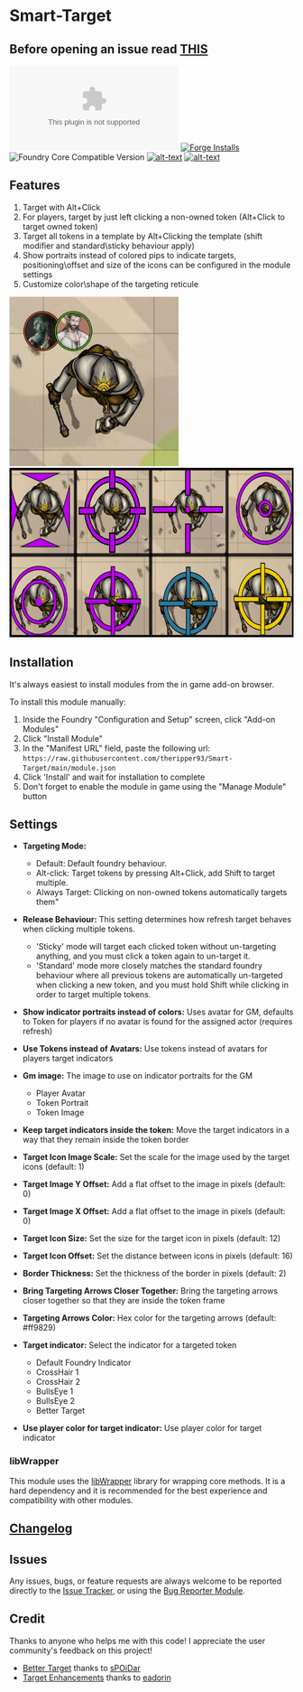 # Smart-Target
## Before opening an issue read [THIS](https://github.com/theripper93/Levels/blob/v9/ISSUES.md)

![Latest Release Download Count](https://img.shields.io/github/downloads/theripper93/Smart-Target/latest/module.zip?color=2b82fc&label=DOWNLOADS&style=for-the-badge) [![Forge Installs](https://img.shields.io/badge/dynamic/json?label=Forge%20Installs&query=package.installs&suffix=%25&url=https%3A%2F%2Fforge-vtt.com%2Fapi%2Fbazaar%2Fpackage%2Fsmarttarget&colorB=03ff1c&style=for-the-badge)](https://forge-vtt.com/bazaar#package=smarttarget) ![Foundry Core Compatible Version](https://img.shields.io/badge/dynamic/json.svg?url=https%3A%2F%2Fraw.githubusercontent.com%2Ftheripper93%2FSmart-Target%2Fmain%2Fmodule.json&label=Foundry%20Version&query=$.compatibleCoreVersion&colorB=orange&style=for-the-badge) [![alt-text](https://img.shields.io/badge/-Patreon-%23ff424d?style=for-the-badge)](https://www.patreon.com/theripper93) [![alt-text](https://img.shields.io/badge/-Discord-%235662f6?style=for-the-badge)](https://discord.gg/F53gBjR97G)

## Features

1. Target with Alt+Click
2. For players, target by just left clicking a non-owned token (Alt+Click to target owned token)
3. Target all tokens in a template by Alt+Clicking the template (shift modifier and standard\sticky behaviour apply)
4. Show portraits instead of colored pips to indicate targets, positioning\offset and size of the icons can be configured in the module settings
5. Customize color\shape of the targeting reticule

<img src="./wiki/smartTarget.jpg" width="300" height="300"><img src="./wiki/targetoptions.jpg" height="300">

## Installation

It's always easiest to install modules from the in game add-on browser.

To install this module manually:
1.  Inside the Foundry "Configuration and Setup" screen, click "Add-on Modules"
2.  Click "Install Module"
3.  In the "Manifest URL" field, paste the following url:
`https://raw.githubusercontent.com/theripper93/Smart-Target/main/module.json`
4.  Click 'Install' and wait for installation to complete
5.  Don't forget to enable the module in game using the "Manage Module" button

## Settings

- **Targeting Mode:** 
  - Default: Default foundry behaviour. 
  - Alt-click: Target tokens by pressing Alt+Click, add Shift to target multiple. 
  - Always Target: Clicking on non-owned tokens automatically targets them"

-  **Release Behaviour:** This setting determines how refresh target behaves when clicking multiple tokens. 
   -  'Sticky' mode will target each clicked token without un-targeting anything, and you must click a token again to un-target it. 
   -  'Standard' mode more closely matches the standard foundry behaviour where all previous tokens are automatically un-targeted when clicking a new token, and you must hold Shift while clicking in order to target multiple tokens.

- **Show indicator portraits instead of colors:** Uses avatar for GM, defaults to Token for players if no avatar is found for the assigned actor (requires refresh)

- **Use Tokens instead of Avatars:** Use tokens instead of avatars for players target indicators

- **Gm image:** The image to use on indicator portraits for the GM
  - Player Avatar
  - Token Portrait
  - Token Image

- **Keep target indicators inside the token:** Move the target indicators in a way that they remain inside the token border

- **Target Icon Image Scale:** Set the scale for the image used by the target icons (default: 1)

- **Target Image Y Offset:** Add a flat offset to the image in pixels (default: 0)

- **Target Image X Offset:** Add a flat offset to the image in pixels (default: 0)

- **Target Icon Size:** Set the size for the target icon in pixels (default: 12)

- **Target Icon Offset:** Set the distance between icons in pixels (default: 16)

- **Border Thickness:** Set the thickness of the border in pixels (default: 2)

- **Bring Targeting Arrows Closer Together:** Bring the targeting arrows closer together so that they are inside the token frame

- **Targeting Arrows Color:** Hex color for the targeting arrows (default: #ff9829)

- **Target indicator:** Select the indicator for a targeted token
  - Default Foundry Indicator
  - CrossHair 1
  - CrossHair 2
  - BullsEye 1
  - BullsEye 2
  - Better Target

- **Use player color for target indicator:** Use player color for target indicator

### libWrapper

This module uses the [libWrapper](https://github.com/ruipin/fvtt-lib-wrapper) library for wrapping core methods. It is a hard dependency and it is recommended for the best experience and compatibility with other modules.

## [Changelog](https://github.com/theripper93/Smart-Target/releases/)

## Issues

Any issues, bugs, or feature requests are always welcome to be reported directly to the [Issue Tracker](https://github.com/theripper93/Smart-Target/issues ), or using the [Bug Reporter Module](https://foundryvtt.com/packages/bug-reporter/).

## Credit

Thanks to anyone who helps me with this code! I appreciate the user community's feedback on this project!

- [Better Target](https://github.com/sPOiDar/fvtt-module-better-target) thanks to [sPOiDar](https://github.com/sPOiDar/fvtt-module-better-target)
- [Target Enhancements](https://github.com/eadorin/target-enhancements) thanks to [eadorin](https://github.com/eadorin)
